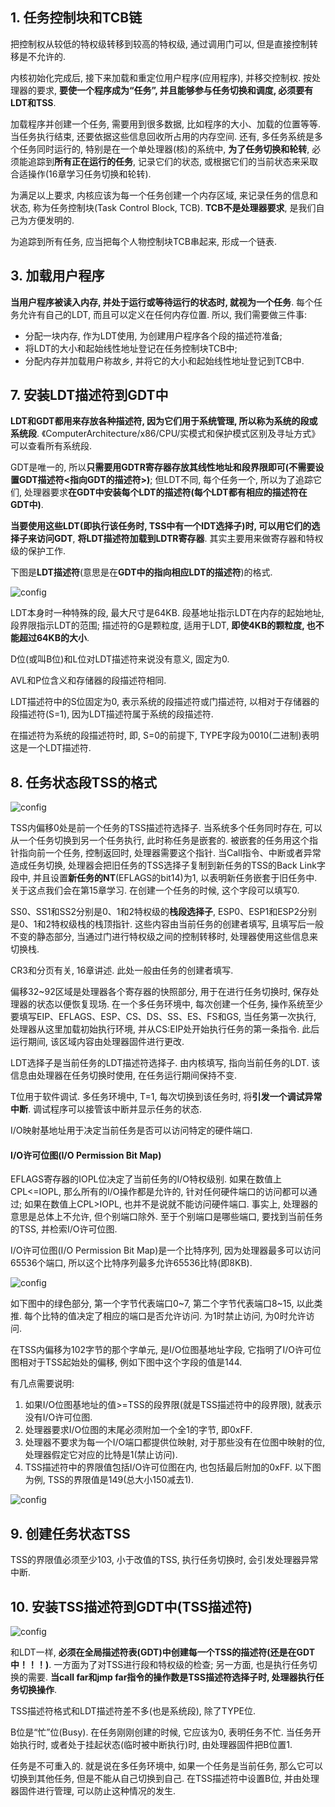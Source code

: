 ## 1. 任务控制块和TCB链

把控制权从较低的特权级转移到较高的特权级, 通过调用门可以, 但是直接控制转移是不允许的. 

内核初始化完成后, 接下来加载和重定位用户程序(应用程序), 并移交控制权. 按处理器的要求, **要使一个程序成为“任务”, 并且能够参与任务切换和调度, 必须要有LDT和TSS**. 

加载程序并创建一个任务, 需要用到很多数据, 比如程序的大小、加载的位置等等. 当任务执行结束, 还要依据这些信息回收所占用的内存空间. 还有, 多任务系统是多个任务同时运行的, 特别是在一个单处理器(核)的系统中, **为了任务切换和轮转**, 必须能追踪到**所有正在运行的任务**, 记录它们的状态, 或根据它们的当前状态来采取合适操作(16章学习任务切换和轮转). 

为满足以上要求, 内核应该为每一个任务创建一个内存区域, 来记录任务的信息和状态, 称为任务控制块(Task Control Block, TCB). **TCB不是处理器要求**, 是我们自己为方便发明的. 

为追踪到所有任务, 应当把每个人物控制块TCB串起来, 形成一个链表. 

## 3. 加载用户程序

**当用户程序被读入内存, 并处于运行或等待运行的状态时, 就视为一个任务**. 每个任务允许有自己的LDT, 而且可以定义在任何内存位置. 所以, 我们需要做三件事: 

- 分配一块内存, 作为LDT使用, 为创建用户程序各个段的描述符准备; 
- 将LDT的大小和起始线性地址登记在任务控制块TCB中; 
- 分配内存并加载用户称故乡, 并将它的大小和起始线性地址登记到TCB中. 

## 7. 安装LDT描述符到GDT中

**LDT和GDT都用来存放各种描述符, 因为它们用于系统管理, 所以称为系统的段或系统段**. 《ComputerArchitecture/x86/CPU/实模式和保护模式区别及寻址方式》可以查看所有系统段. 

GDT是唯一的, 所以**只需要用GDTR寄存器存放其线性地址和段界限即可(不需要设置GDT描述符<指向GDT的描述符>)**; 但LDT不同, 每个任务一个, 所以为了追踪它们, 处理器要求**在GDT中安装每个LDT的描述符(每个LDT都有相应的描述符在GDT中)**. 

**当要使用这些LDT(即执行该任务时, TSS中有一个IDT选择子)**时, 可以**用它们的选择子来访问GDT**, **将LDT描述符加载到LDTR寄存器**. 其实主要用来做寄存器和特权级的保护工作. 

下图是**LDT描述符**(意思是在**GDT中的指向相应LDT的描述符**)的格式. 

![config](images/18.png)

LDT本身时一种特殊的段, 最大尺寸是64KB. 段基地址指示LDT在内存的起始地址, 段界限指示LDT的范围; 描述符的G是颗粒度, 适用于LDT, **即使4KB的颗粒度, 也不能超过64KB的大小**. 

D位(或叫B位)和L位对LDT描述符来说没有意义, 固定为0. 

AVL和P位含义和存储器的段描述符相同. 

LDT描述符中的S位固定为0, 表示系统的段描述符或门描述符, 以相对于存储器的段描述符(S=1), 因为LDT描述符属于系统的段描述符. 

在描述符为系统的段描述符时, 即, S=0的前提下, TYPE字段为0010(二进制)表明这是一个LDT描述符. 

## 8. 任务状态段TSS的格式

![config](images/2.png)

TSS内偏移0处是前一个任务的TSS描述符选择子. 当系统多个任务同时存在, 可以从一个任务切换到另一个任务执行, 此时称任务是嵌套的. 被嵌套的任务用这个指针指向前一个任务, 控制返回时, 处理器需要这个指针. 当Call指令、中断或者异常造成任务切换, 处理器会把旧任务的TSS选择子复制到新任务的TSS的Back Link字段中, 并且设置**新任务的NT**(EFLAGS的bit14)为1, 以表明新任务嵌套于旧任务中. 关于这点我们会在第15章学习. 在创建一个任务的时候, 这个字段可以填写0.

SS0、SS1和SS2分别是0、1和2特权级的**栈段选择子**, ESP0、ESP1和ESP2分别是0、1和2特权级栈的栈顶指针. 这些内容由当前任务的创建者填写, 且填写后一般不变的静态部分, 当通过门进行特权级之间的控制转移时, 处理器使用这些信息来切换栈. 

CR3和分页有关, 16章讲述. 此处一般由任务的创建者填写. 

偏移32~92区域是处理器各个寄存器的快照部分, 用于在进行任务切换时, 保存处理器的状态以便恢复现场. 在一个多任务环境中, 每次创建一个任务, 操作系统至少要填写EIP、EFLAGS、ESP、CS、DS、SS、ES、FS和GS, 当任务第一次执行, 处理器从这里加载初始执行环境, 并从CS:EIP处开始执行任务的第一条指令. 此后运行期间, 该区域内容由处理器固件进行更改. 

LDT选择子是当前任务的LDT描述符选择子. 由内核填写, 指向当前任务的LDT. 该信息由处理器在任务切换时使用, 在任务运行期间保持不变. 

T位用于软件调试. 多任务环境中, T=1, 每次切换到该任务时, 将**引发一个调试异常中断**. 调试程序可以接管该中断并显示任务的状态. 

I/O映射基地址用于决定当前任务是否可以访问特定的硬件端口. 

#### I/O许可位图(I/O Permission Bit Map)

EFLAGS寄存器的IOPL位决定了当前任务的I/O特权级别. 如果在数值上CPL<=IOPL, 那么所有的I/O操作都是允许的, 针对任何硬件端口的访问都可以通过; 如果在数值上CPL>IOPL, 也并不是说就不能访问硬件端口. 事实上, 处理器的意思是总体上不允许, 但个别端口除外. 至于个别端口是哪些端口, 要找到当前任务的TSS, 并检索I/O许可位图. 

I/O许可位图(I/O Permission Bit Map)是一个比特序列, 因为处理器最多可以访问65536个端口, 所以这个比特序列最多允许65536比特(即8KB). 

![config](images/21.png)

如下图中的绿色部分, 第一个字节代表端口0~7, 第二个字节代表端口8~15, 以此类推. 每个比特的值决定了相应的端口是否允许访问. 为1时禁止访问, 为0时允许访问. 

在TSS内偏移为102字节的那个字单元, 是I/O位图基地址字段, 它指明了I/O许可位图相对于TSS起始处的偏移, 例如下图中这个字段的值是144.

有几点需要说明:  

1. 如果I/O位图基地址的值>=TSS的段界限(就是TSS描述符中的段界限), 就表示没有I/O许可位图.  
2. 处理器要求I/O位图的末尾必须附加一个全1的字节, 即0xFF. 
3. 处理器不要求为每一个I/O端口都提供位映射, 对于那些没有在位图中映射的位, 处理器假定它对应的比特是1(禁止访问).  
4. TSS描述符中的界限值包括I/O许可位图在内, 也包括最后附加的0xFF. 以下图为例, TSS的界限值是149(总大小150减去1). 
 
![config](images/20.png)

## 9. 创建任务状态TSS

TSS的界限值必须至少103, 小于改值的TSS, 执行任务切换时, 会引发处理器异常中断. 

## 10. 安装TSS描述符到GDT中(TSS描述符)

![config](images/19.png)

和LDT一样, **必须在全局描述符表(GDT)中创建每一个TSS的描述符(还是在GDT中！！！)**. 一方面为了对TSS进行段和特权级的检查; 另一方面, 也是执行任务切换的需要. **当call far和jmp far指令的操作数是TSS描述符选择子时, 处理器执行任务切换操作**. 

TSS描述符格式和LDT描述符差不多(也是系统段), 除了TYPE位. 

B位是“忙”位(Busy). 在任务刚刚创建的时候, 它应该为0, 表明任务不忙. 当任务开始执行时, 或者处于挂起状态(临时被中断执行)时, 由处理器固件把B位置1.

任务是不可重入的. 就是说在多任务环境中, 如果一个任务是当前任务, 那么它可以切换到其他任务, 但是不能从自己切换到自己. 在TSS描述符中设置B位, 并由处理器固件进行管理, 可以防止这种情况的发生. 